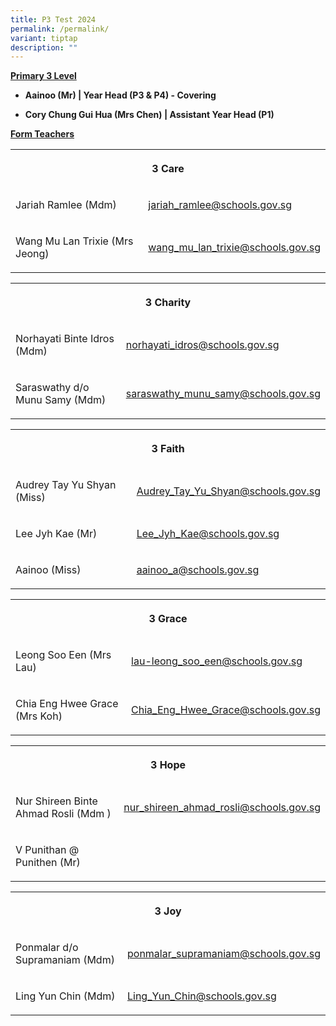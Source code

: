 ```yaml
---
title: P3 Test 2024
permalink: /permalink/
variant: tiptap
description: ""
---
```

<p><strong><u>Primary 3 Level</u></strong></p><ul data-tight="true" class="tight"><li><p><strong>Aainoo (Mr) | Year Head (P3 &amp; P4) - Covering</strong></p></li><li><p><strong>Cory Chung Gui Hua (Mrs Chen) | Assistant Year Head (P1)</strong></p></li></ul><p></p><p><strong><u>Form Teachers</u></strong></p><table><tbody><tr><th rowspan="1" colspan="2"><p>3 Care</p></th></tr><tr><td rowspan="1" colspan="1"><p>Jariah Ramlee (Mdm)</p><p></p></td><td rowspan="1" colspan="1"><p><a href="mailto:jariah_ramlee@schools.gov.sg" rel="noopener noreferrer nofollow" target="_blank">jariah_ramlee@schools.gov.sg</a></p></td></tr><tr><td rowspan="1" colspan="1"><p>Wang Mu Lan Trixie (Mrs Jeong)</p></td><td rowspan="1" colspan="1"><p><a href="mailto:wang_mu_lan_trixie@schools.gov.sg" rel="noopener noreferrer nofollow" target="_blank">wang_mu_lan_trixie@schools.gov.sg</a></p></td></tr></tbody></table><p></p><table><tbody><tr><th rowspan="1" colspan="2"><p>3 Charity</p></th></tr><tr><td rowspan="1" colspan="1"><p>Norhayati Binte Idros (Mdm)</p></td><td rowspan="1" colspan="1"><p><a href="mailto:norhayati_idros@schools.gov.sg" rel="noopener noreferrer nofollow" target="_blank">norhayati_idros@schools.gov.sg</a></p></td></tr><tr><td rowspan="1" colspan="1"><p>Saraswathy d/o Munu Samy (Mdm)</p></td><td rowspan="1" colspan="1"><p><a href="mailto:saraswathy_munu_samy@schools.gov.sg" rel="noopener noreferrer nofollow" target="_blank">saraswathy_munu_samy@schools.gov.sg</a></p></td></tr></tbody></table><p></p><table><tbody><tr><th rowspan="1" colspan="2"><p>3 Faith</p></th></tr><tr><td rowspan="1" colspan="1"><p>Audrey Tay Yu Shyan (Miss)</p></td><td rowspan="1" colspan="1"><p><a href="mailto:Audrey_Tay_Yu_Shyan@schools.gov.sg" rel="noopener noreferrer nofollow" target="_blank">Audrey_Tay_Yu_Shyan@schools.gov.sg</a></p></td></tr><tr><td rowspan="1" colspan="1"><p>Lee Jyh Kae (Mr)</p></td><td rowspan="1" colspan="1"><p><a href="mailto:Lee_Jyh_Kae@schools.gov.sg" rel="noopener noreferrer nofollow" target="_blank">Lee_Jyh_Kae@schools.gov.sg</a></p></td></tr><tr><td rowspan="1" colspan="1"><p>Aainoo (Miss)</p></td><td rowspan="1" colspan="1"><p><a href="mailto:aainoo_a@schools.gov.sg" rel="noopener noreferrer nofollow" target="_blank">aainoo_a@schools.gov.sg</a></p></td></tr></tbody></table><p></p><table><tbody><tr><th rowspan="1" colspan="2"><p>3 Grace</p></th></tr><tr><td rowspan="1" colspan="1"><p>Leong Soo Een (Mrs Lau)</p></td><td rowspan="1" colspan="1"><p><a href="mailto:lau-leong_soo_een@schools.gov.sg" rel="noopener noreferrer nofollow" target="_blank">lau-leong_soo_een@schools.gov.sg</a></p></td></tr><tr><td rowspan="1" colspan="1"><p>Chia Eng Hwee Grace (Mrs Koh)</p></td><td rowspan="1" colspan="1"><p><a href="mailto:Chia_Eng_Hwee_Grace@schools.gov.sg" rel="noopener noreferrer nofollow" target="_blank">Chia_Eng_Hwee_Grace@schools.gov.sg</a></p></td></tr></tbody></table><p></p><table><tbody><tr><th rowspan="1" colspan="2"><p>3 Hope</p></th></tr><tr><td rowspan="1" colspan="1"><p>Nur Shireen Binte Ahmad Rosli (Mdm )</p></td><td rowspan="1" colspan="1"><p><a href="mailto:nur_shireen_ahmad_rosli@schools.gov.sg" rel="noopener noreferrer nofollow" target="_blank">nur_shireen_ahmad_rosli@schools.gov.sg</a></p></td></tr><tr><td rowspan="1" colspan="1"><p>V Punithan @ Punithen (Mr)</p></td><td rowspan="1" colspan="1"><p></p></td></tr></tbody></table><p></p><table><tbody><tr><th rowspan="1" colspan="2"><p>3 Joy</p></th></tr><tr><td rowspan="1" colspan="1"><p>Ponmalar d/o Supramaniam (Mdm)</p></td><td rowspan="1" colspan="1"><p><a href="mailto:ponmalar_supramaniam@schools.gov.sg" rel="noopener noreferrer nofollow" target="_blank">ponmalar_supramaniam@schools.gov.sg</a></p></td></tr><tr><td rowspan="1" colspan="1"><p>Ling Yun Chin (Mdm)</p></td><td rowspan="1" colspan="1"><p><a href="mailto:Ling_Yun_Chin@schools.gov.sg" rel="noopener noreferrer nofollow" target="_blank">Ling_Yun_Chin@schools.gov.sg</a></p></td></tr></tbody></table><p></p>